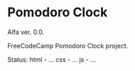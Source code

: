# Pomodoro Clock

Alfa ver. 0.0.

FreeCodeCamp Pomodoro Clock project.

Status:
html - ...
css - ...
js - ...

